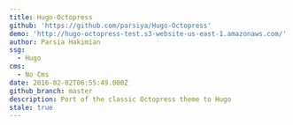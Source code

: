 ```yaml
---
title: Hugo-Octopress
github: 'https://github.com/parsiya/Hugo-Octopress'
demo: 'http://hugo-octopress-test.s3-website-us-east-1.amazonaws.com/'
author: Parsia Hakimian
ssg:
  - Hugo
cms:
  - No Cms
date: 2016-02-02T06:55:49.000Z
github_branch: master
description: Port of the classic Octopress theme to Hugo
stale: true
---
```

